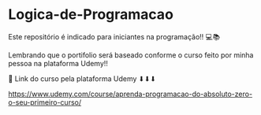 # Logica-de-Programacao
Este repositório é indicado para iniciantes na programação!! 💻📚

Lembrando que o portifolio será baseado conforme o curso feito por minha pessoa na plataforma Udemy!!

📌 Link do curso pela plataforma Udemy ⬇⬇⬇

<a  href="https://www.udemy.com/course/aprenda-programacao-do-absoluto-zero-o-seu-primeiro-curso/" target="_blank">https://www.udemy.com/course/aprenda-programacao-do-absoluto-zero-o-seu-primeiro-curso/</a>
